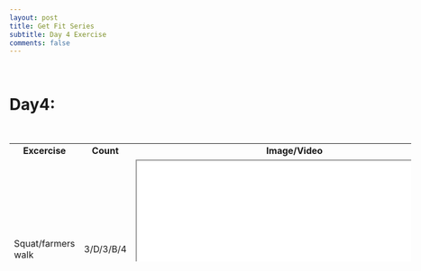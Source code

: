 ```yaml
---
layout: post
title: Get Fit Series
subtitle: Day 4 Exercise
comments: false
---
```



<p>&nbsp;</p>
<h1>Day4:</h1>
<p>&nbsp;</p>
<table style="height: 210px; width: 713px;">
<tbody>
<tr style="height: 18px;">
<td style="width: 63px; text-align: center; height: 18px;"><strong>Excercise</strong></td>
<td style="width: 57px; text-align: center; height: 18px;"><strong>Count</strong></td>
<td style="width: 575px; text-align: center; height: 18px;"><strong>Image/Video</strong></td>
</tr>
<tr style="height: 319px;">
<td style="width: 63px; height: 319px;">Squat/farmers walk</td>
<td style="width: 57px; height: 319px;">3/D/3/B/4</td>
<td style="width: 575px; height: 319px;"><iframe src="//www.youtube.com/embed/Fkzk_RqlYig" width="560" height="314" allowfullscreen="allowfullscreen"></iframe></td>
</tr>
<tr style="height: 320.5px;">
<td style="width: 63px; height: 320.5px;">Wall sit w/curls</td>
<td style="width: 57px; height: 320.5px;">45 secs</td>
<td style="width: 575px; height: 320.5px;"><iframe src="//www.youtube.com/embed/qpqd7-E1OMI" width="560" height="314" allowfullscreen="allowfullscreen"></iframe></td>
</tr>
<tr style="height: 18px;">
<td style="width: 63px; height: 18px;">IT band walk&nbsp;</td>
<td style="width: 57px; height: 18px;">12ea</td>
<td style="width: 575px; height: 18px;"><iframe src="//www.youtube.com/embed/p2ZXI5hNFzA" width="560" height="314" allowfullscreen="allowfullscreen"></iframe></td>
</tr>
<tr style="height: 18px;">
<td style="width: 63px; height: 18px;">Sled D/B</td>
<td style="width: 57px; height: 18px;">&nbsp;</td>
<td style="width: 575px; height: 18px;"><iframe src="//www.youtube.com/embed/CUwOeSr1tVg" width="560" height="314" allowfullscreen="allowfullscreen"></iframe></td>
</tr>
<tr style="height: 18px;">
<td style="width: 63px; height: 18px;">Sit-ups</td>
<td style="width: 57px; height: 18px;">20</td>
<td style="width: 575px; height: 18px;"><iframe src="//www.youtube.com/embed/jDwoBqPH0jk" width="560" height="314" allowfullscreen="allowfullscreen"></iframe></td>
</tr>
<tr style="height: 18px;">
<td style="width: 63px; height: 18px;">Leg raises</td>
<td style="width: 57px; height: 18px;">22</td>
<td style="width: 575px; height: 18px;">&nbsp;</td>
</tr>
<tr style="height: 18px;">
<td style="width: 63px; height: 18px;">SA inclined chest press&nbsp;</td>
<td style="width: 57px; height: 18px;">10 each</td>
<td style="width: 575px; height: 18px;"><iframe src="//www.youtube.com/embed/Fu00KMMJg80" width="560" height="314" allowfullscreen="allowfullscreen"></iframe></td>
</tr>
<tr style="height: 18px;">
<td style="width: 63px; height: 18px;">DB flys</td>
<td style="width: 57px; height: 18px;">10</td>
<td style="width: 575px; height: 18px;"><iframe src="//www.youtube.com/embed/eozdVDA78K0" width="560" height="314" allowfullscreen="allowfullscreen"></iframe></td>
</tr>
<tr style="height: 18px;">
<td style="width: 63px; height: 18px;">Pushups</td>
<td style="width: 57px; height: 18px;">8-10</td>
<td style="width: 575px; height: 18px;">&nbsp;</td>
</tr>
</tbody>
</table>
<p>&nbsp;</p>
<p><strong>&nbsp;</strong></p>